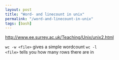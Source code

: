 ```yaml
---
layout: post
title: "Word- and linecount in unix"
permalink: "/word-and-linecount-in-unix"
tags: [bash]
---
```


<a href="http://www.ee.surrey.ac.uk/Teaching/Unix/unix2.html">http://www.ee.surrey.ac.uk/Teaching/Unix/unix2.html</a>

<code>wc -w &lt;file&gt;</code> gives a simple wordcount
<code>wc -l &lt;file&gt;</code> tells you how many rows there are in
